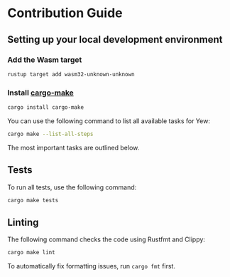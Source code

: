 # Contribution Guide

## Setting up your local development environment

### Add the Wasm target

```bash
rustup target add wasm32-unknown-unknown
```

### Install [cargo-make](https://github.com/sagiegurari/cargo-make)

```bash
cargo install cargo-make
```

You can use the following command to list all available tasks for Yew:

```bash
cargo make --list-all-steps
```

The most important tasks are outlined below.

## Tests

To run all tests, use the following command:

```bash
cargo make tests
```

## Linting

The following command checks the code using Rustfmt and Clippy:

```bash
cargo make lint
```

To automatically fix formatting issues, run `cargo fmt` first.
